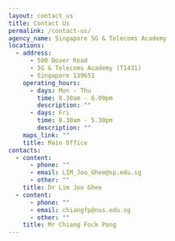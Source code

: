 ```yaml
---
layout: contact_us
title: Contact Us
permalink: /contact-us/
agency_name: Singapore 5G & Telecoms Academy
locations:
  - address:
      - 500 Dover Road
      - 5G & Telecoms Academy (T1431)
      - Singapore 139651
    operating_hours:
      - days: Mon - Thu
        time: 8.30am - 6.00pm
        description: ""
      - days: Fri
        time: 8.30am - 5.30pm
        description: ""
    maps_link: ""
    title: Main Office
contacts:
  - content:
      - phone: ""
      - email: LIM_Joo_Ghee@sp.edu.sg
      - other: ""
    title: Dr Lim Joo Ghee
  - content:
      - phone: ""
      - email: chiangfp@nus.edu.sg
      - other: ""
    title: Mr Chiang Fock Pong
---
```


